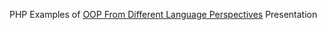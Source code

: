 PHP Examples of [OOP From Different Language Perspectives](http://www.javaturk.org/farkli-dil-bakis-acilariyla-nesne-merkezli-programlama-oop-from-different-language-perspectives/) Presentation
